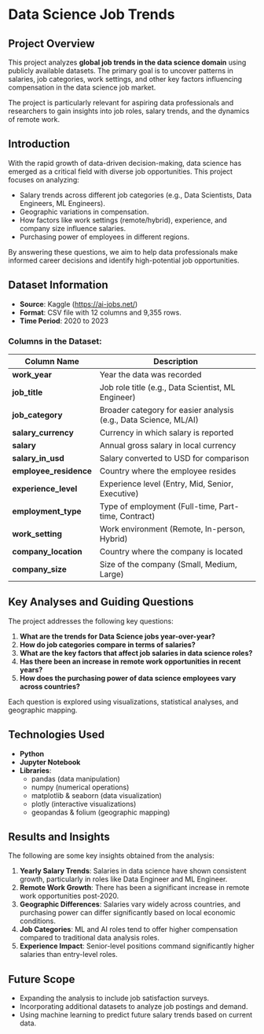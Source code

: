 # Data Science Job Trends

## Project Overview

This project analyzes **global job trends in the data science domain** using publicly available datasets. The primary goal is to uncover patterns in salaries, job categories, work settings, and other key factors influencing compensation in the data science job market. 

The project is particularly relevant for aspiring data professionals and researchers to gain insights into job roles, salary trends, and the dynamics of remote work.


## Introduction
With the rapid growth of data-driven decision-making, data science has emerged as a critical field with diverse job opportunities. This project focuses on analyzing:
- Salary trends across different job categories (e.g., Data Scientists, Data Engineers, ML Engineers).
- Geographic variations in compensation.
- How factors like work settings (remote/hybrid), experience, and company size influence salaries.
- Purchasing power of employees in different regions.

By answering these questions, we aim to help data professionals make informed career decisions and identify high-potential job opportunities.

## Dataset Information
- **Source**: Kaggle (https://ai-jobs.net/)
- **Format**: CSV file with 12 columns and 9,355 rows.
- **Time Period**: 2020 to 2023

### Columns in the Dataset:

| Column Name          | Description                                                                |
|----------------------|----------------------------------------------------------------------------|
| **work_year**        | Year the data was recorded                                                 |
| **job_title**        | Job role title (e.g., Data Scientist, ML Engineer)                         |
| **job_category**     | Broader category for easier analysis (e.g., Data Science, ML/AI)           |
| **salary_currency**  | Currency in which salary is reported                                       |
| **salary**           | Annual gross salary in local currency                                      |
| **salary_in_usd**    | Salary converted to USD for comparison                                     |
| **employee_residence** | Country where the employee resides                                       |
| **experience_level** | Experience level (Entry, Mid, Senior, Executive)                           |
| **employment_type**  | Type of employment (Full-time, Part-time, Contract)                        |
| **work_setting**     | Work environment (Remote, In-person, Hybrid)                               |
| **company_location** | Country where the company is located                                       |
| **company_size**     | Size of the company (Small, Medium, Large)                                 |


## Key Analyses and Guiding Questions
The project addresses the following key questions:

1. **What are the trends for Data Science jobs year-over-year?**
2. **How do job categories compare in terms of salaries?**
3. **What are the key factors that affect job salaries in data science roles?**
4. **Has there been an increase in remote work opportunities in recent years?**
5. **How does the purchasing power of data science employees vary across countries?**

Each question is explored using visualizations, statistical analyses, and geographic mapping.


## Technologies Used
- **Python**
- **Jupyter Notebook**
- **Libraries**:
    - pandas (data manipulation)
    - numpy (numerical operations)
    - matplotlib & seaborn (data visualization)
    - plotly (interactive visualizations)
    - geopandas & folium (geographic mapping)


## Results and Insights
The following are some key insights obtained from the analysis:

1. **Yearly Salary Trends**: Salaries in data science have shown consistent growth, particularly in roles like Data Engineer and ML Engineer.
2. **Remote Work Growth**: There has been a significant increase in remote work opportunities post-2020.
3. **Geographic Differences**: Salaries vary widely across countries, and purchasing power can differ significantly based on local economic conditions.
4. **Job Categories**: ML and AI roles tend to offer higher compensation compared to traditional data analysis roles.
5. **Experience Impact**: Senior-level positions command significantly higher salaries than entry-level roles.

## Future Scope
- Expanding the analysis to include job satisfaction surveys.
- Incorporating additional datasets to analyze job postings and demand.
- Using machine learning to predict future salary trends based on current data.
